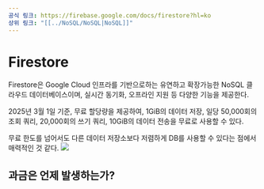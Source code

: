 ```yaml
---
공식 링크: https://firebase.google.com/docs/firestore?hl=ko
상위 링크: "[[../NoSQL/NoSQL|NoSQL]]"
---
```

# Firestore
Firestore은 Google Cloud 인프라를 기반으로하는 유연하고 확장가능한 NoSQL 클라우드 데이터베이스이며, 실시간 동기화, 오프라인 지원 등 다양한 기능을 제공한다.

2025년 3월 1일 기준, 무료 할당량을 제공하여, 1GiB의 데이터 저장, 일당 50,000회의 조회 쿼리, 20,000회의 쓰기 쿼리, 10GiB의 데이터 전송을 무료로 사용할 수 있다.

무료 한도를 넘어서도 다른 데이터 저장소보다 저렴하게 DB를 사용할 수 있다는 점에서 매력적인 것 같다.
![](https://i.imgur.com/DNTuxmR.png)

## 과금은 언제 발생하는가?
